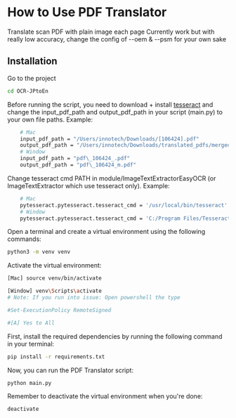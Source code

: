 # How to Use PDF Translator

Translate scan PDF with plain image each page
Currently work but with really low accuracy, change the config of --oem & --psm for your own sake

## Installation

Go to the project

```bash
cd OCR-JPtoEn
```

Before running the script, you need to download + install [tesseract](https://tesseract-ocr.github.io/tessdoc/Installation.html) and change the input_pdf_path and output_pdf_path in your script (main.py) to your own file paths. Example:

```bash
    # Mac
    input_pdf_path = "/Users/innotech/Downloads/[106424].pdf"
    output_pdf_path = "/Users/innotech/Downloads/translated_pdfs/merged_translated.pdf"
    # Window
    input_pdf_path = "pdf\_106424_.pdf"
    output_pdf_path = "pdf\_106424_m.pdf"
```

Change tesseract cmd PATH in module/ImageTextExtractorEasyOCR (or ImageTextExtractor which use tesseract only). Example:

```bash
    # Mac
    pytesseract.pytesseract.tesseract_cmd = '/usr/local/bin/tesseract'
    # Window
    pytesseract.pytesseract.tesseract_cmd = 'C:/Program Files/Tesseract-OCR/tesseract.exe'
```

Open a terminal and create a virtual environment using the following commands:

```bash
python3 -m venv venv
```

Activate the virtual environment:

```bash
[Mac] source venv/bin/activate

[Window] venv\Scripts\activate
# Note: If you run into issue: Open powershell the type

#Set-ExecutionPolicy RemoteSigned

#[A] Yes to All

```

First, install the required dependencies by running the following command in your terminal:

```bash
pip install -r requirements.txt
```

Now, you can run the PDF Translator script:

```bash
python main.py
```

Remember to deactivate the virtual environment when you're done:
```bash
deactivate
```

